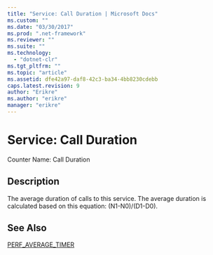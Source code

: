 ```yaml
---
title: "Service: Call Duration | Microsoft Docs"
ms.custom: ""
ms.date: "03/30/2017"
ms.prod: ".net-framework"
ms.reviewer: ""
ms.suite: ""
ms.technology: 
  - "dotnet-clr"
ms.tgt_pltfrm: ""
ms.topic: "article"
ms.assetid: dfe42a97-daf8-42c3-ba34-4bb8230cdebb
caps.latest.revision: 9
author: "Erikre"
ms.author: "erikre"
manager: "erikre"
---
```

# Service: Call Duration
Counter Name: Call Duration  
  
## Description  
 The average duration of calls to this service. The average duration is calculated based on this equation: (N1-N0)/(D1-D0).  
  
## See Also  
 [PERF_AVERAGE_TIMER](http://go.microsoft.com/fwlink/?LinkID=95015)